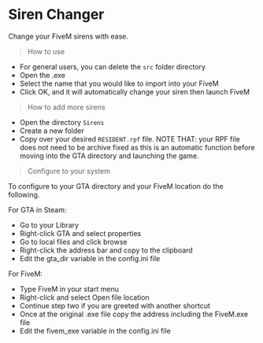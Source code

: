 # Siren Changer
 Change your FiveM sirens with ease.

> How to use

- For general users, you can delete the `src` folder directory
- Open the .exe
- Select the name that you would like to import into your FiveM
- Click OK, and it will automatically change your siren then launch FiveM

> How to add more sirens

- Open the directory `Sirens`
- Create a new folder
- Copy over your desired `RESIDENT.rpf` file.
NOTE THAT: your RPF file does not need to be archive fixed as this is an automatic function before moving into the GTA directory and launching the game.

> Configure to your system

To configure to your GTA directory and your FiveM location do the following.

For GTA in Steam:
- Go to your Library
- Right-click GTA and select properties
- Go to local files and click browse
- Right-click the address bar and copy to the clipboard
- Edit the gta_dir variable in the config.ini file

For FiveM:
- Type FiveM in your start menu
- Right-click and select Open file location
- Continue step two if you are greeted with another shortcut
- Once at the original .exe file copy the address including the FiveM.exe file
- Edit the fivem_exe variable in the config.ini file
